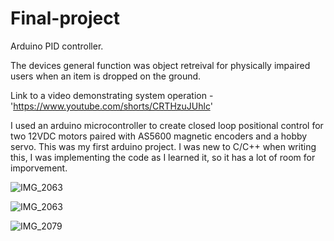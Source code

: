 # Final-project 
Arduino PID controller.


The devices general function was object retreival for physically impaired users when an item is dropped on the ground.


Link to a video demonstrating system operation - 'https://www.youtube.com/shorts/CRTHzuJUhlc'


I used an arduino microcontroller to create closed loop positional control for two 12VDC motors paired with AS5600 magnetic encoders and a hobby servo.
This was my first arduino project. I was new to C/C++ when writing this, I was implementing the code as I learned it, so it has a lot of room for imporvement.




![IMG_2063](https://github.com/user-attachments/assets/505e2911-487e-4711-b77c-97c76ba097ab)

![IMG_2063](https://github.com/user-attachments/assets/5b1dc9db-e8fc-4f7f-8a74-f8216e90a965)

![IMG_2079](https://github.com/user-attachments/assets/18926289-56e9-413f-abc2-757c6ea00688)
